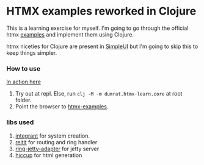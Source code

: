 # HTMX examples reworked in Clojure

This is a learning exercise for myself. I'm going to go through the official htmx [examples](https://htmx.org/examples/) and implement them using Clojure.

htmx niceties for Clojure are present in [SimpleUI](https://github.com/whamtet/simpleui) but I'm going to skip this to keep things simpler.

### How to use

[In action here](https://www.dumrat.com/htmx-examples/index.html)

1. Try out at repl. Else, run `clj -M -m dumrat.htmx-learn.core` at root folder.
2. Point the browser to [htmx-examples](http://localhost:3000/htmx-examples/index.html).

### libs used

1. [integrant](https://github.com/weavejester/integrant) for system creation.
2. [reitit](https://github.com/metosin/reitit) for routing and ring handler
3. [ring-jetty-adapter](https://github.com/ring-clojure/ring) for jetty server
4. [hiccup](https://github.com/weavejester/hiccup) for html generation
